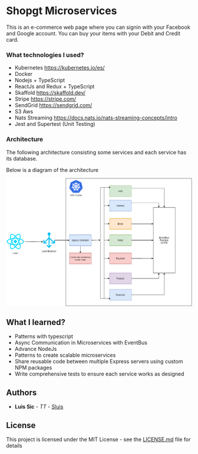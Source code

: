 # Shopgt Microservices

This is an e-commerce web page where you can signin with your Facebook and Google account. You can buy your items with your Debit and Credit card.

### What technologies I used?

- Kubernetes https://kubernetes.io/es/
- Docker
- Nodejs + TypeScript
- ReactJs and Redux + TypeScript
- Skaffold https://skaffold.dev/
- Stripe https://stripe.com/
- SendGrid https://sendgrid.com/
- S3 Aws
- Nats Streaming https://docs.nats.io/nats-streaming-concepts/intro
- Jest and Supertest (Unit Testing)

### Architecture

The following architecture consisting some services and each service has its database.

Below is a diagram of the architecture

<img src="./resources/ShopGt.png" title="Architecture">

## What I learned?

- Patterns with typescript
- Async Communication in Microservices with EventBus
- Advance NodeJs
- Patterns to create scalable microservices
- Share reusable code between multiple Express servers using custom NPM packages
- Write comprehensive tests to ensure each service works as designed

## Authors

- **Luis Sic** - _TT_ - [Sluis](https://github.com/LuisSic)

## License

This project is licensed under the MIT License - see the [LICENSE.md](LICENSE.md) file for details
